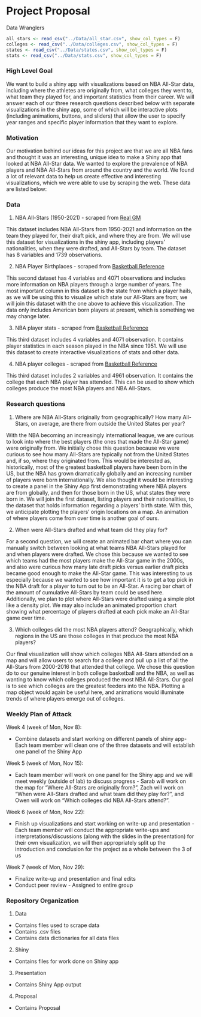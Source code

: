 Project Proposal
================
Data Wranglers

``` r
all_stars <- read_csv("../Data/all_star.csv", show_col_types = F)
colleges <- read_csv("../Data/colleges.csv", show_col_types = F)
states <- read_csv("../Data/states.csv", show_col_types = F)
stats <- read_csv("../Data/stats.csv", show_col_types = F)
```

### High Level Goal

We want to build a shiny app with visualizations based on NBA All-Star
data, including where the athletes are originally from, what colleges
they went to, what team they played for, and important statistics from
their career. We will answer each of our three research questions
described below with separate visualizations in the shiny app, some of
which will be interactive plots (including animations, buttons, and
sliders) that allow the user to specify year ranges and specific player
information that they want to explore.

### Motivation

Our motivation behind our ideas for this project are that we are all NBA
fans and thought it was an interesting, unique idea to make a Shiny app
that looked at NBA All-Star data. We wanted to explore the prevalence of
NBA players and NBA All-Stars from around the country and the world. We
found a lot of relevant data to help us create effective and interesting
visualizations, which we were able to use by scraping the web. These
data are listed below:

### Data

1.  NBA All-Stars (1950-2021) - scraped from [Real
    GM](https://basketball.realgm.com/)

This dataset includes NBA All-Stars from 1950-2021 and information on
the team they played for, their draft pick, and where they are from. We
will use this dataset for visualizations in the shiny app, including
players’ nationalities, when they were drafted, and All-Stars by team.
The dataset has 8 variables and 1739 observations.

2.  NBA Player Birthplaces - scraped from [Basketball
    Reference](https://www.basketball-reference.com/)

This second dataset has 4 variables and 4071 observations and includes
more information on NBA players through a large number of years. The
most important column in this dataset is the state from which a player
hails, as we will be using this to visualize which state our All-Stars
are from; we will join this dataset with the one above to achieve this
visualization. The data only includes American born players at present,
which is something we may change later.

3.  NBA player stats - scraped from [Basketball
    Reference](https://www.basketball-reference.com/)

This third dataset includes 4 variables and 4071 observation. It
contains player statistics in each season played in the NBA since 1951.
We will use this dataset to create interactive visualizations of stats
and other data.

4.  NBA player colleges - scraped from [Basketball
    Reference](https://www.basketball-reference.com/)

This third dataset includes 2 variables and 4961 observation. It
contains the college that each NBA player has attended. This can be used
to show which colleges produce the most NBA players and NBA All-Stars.

### Research questions

1.  Where are NBA All-Stars originally from geographically? How many
    All-Stars, on average, are there from outside the United States per
    year?

With the NBA becoming an increasingly international league, we are
curious to look into where the best players (the ones that made the
All-Star game) were originally from. We initially chose this question
because we were curious to see how many All-Stars are typically not from
the United States and, if so, where they originated from. This would be
interested as, historically, most of the greatest basketball players
have been born in the US, but the NBA has grown dramatically globally
and an increasing number of players were born internationally. We also
thought it would be interesting to create a panel in the Shiny App first
demonstrating where NBA players are from globally, and then for those
born in the US, what states they were born in. We will join the first
dataset, listing players and their nationalities, to the dataset that
holds information regarding a players’ birth state. With this, we
anticipate plotting the players’ origin locations on a map. An animation
of where players come from over time is another goal of ours.

2.  When were All-Stars drafted and what team did they play for?

For a second question, we will create an animated bar chart where you
can manually switch between looking at what teams NBA All-Stars played
for and when players were drafted. We chose this because we wanted to
see which teams had the most players make the All-Star game in the
2000s, and also were curious how many late draft picks versus earlier
draft picks became good enough to make the All-Star game. This was
interesting to us especially because we wanted to see how important it
is to get a top pick in the NBA draft for a player to turn out to be an
All-Star. A racing bar chart of the amount of cumulative All-Stars by
team could be used here. Additionally, we plan to plot where All-Stars
were drafted using a simple plot like a density plot. We may also
include an animated proportion chart showing what percentage of players
drafted at each pick make an All-Star game over time.

3.  Which colleges did the most NBA players attend? Geographically,
    which regions in the US are those colleges in that produce the most
    NBA players?

Our final visualization will show which colleges NBA All-Stars attended
on a map and will allow users to search for a college and pull up a list
of all the All-Stars from 2000-2016 that attended that college. We chose
this question do to our genuine interest in both college basketball and
the NBA, as well as wanting to know which colleges produced the most NBA
All-Stars. Our goal is to see which colleges are the greatest feeders
into the NBA. Plotting a map object would again be useful here, and
animations would illuminate trends of where players emerge out of
colleges.

### Weekly Plan of Attack

Week 4 (week of Mon, Nov 8):

-   Combine datasets and start working on different panels of shiny app-
    Each team member will clean one of the three datasets and will
    establish one panel of the Shiny App

Week 5 (week of Mon, Nov 15):

-   Each team member will work on one panel for the Shiny app and we
    will meet weekly (outside of lab) to discuss progress - Sarab will
    work on the map for “Where All-Stars are originally from?”, Zach
    will work on “When were All-Stars drafted and what team did they
    play for?”, and Owen will work on “Which colleges did NBA All-Stars
    attend?”.

Week 6 (week of Mon, Nov 22):

-   Finish up visualizations and start working on write-up and
    presentation - Each team member will conduct the appropriate
    write-ups and interpretations/discussions (along with the slides in
    the presentation) for their own visualization, we will then
    appropriately split up the introduction and conclusion for the
    project as a whole between the 3 of us

Week 7 (week of Mon, Nov 29):

-   Finalize write-up and presentation and final edits
-   Conduct peer review - Assigned to entire group

### Repository Organization

1.  Data

-   Contains files used to scrape data
-   Contains .csv files
-   Contains data dictionaries for all data files

2.  Shiny

-   Contains files for work done on Shiny app

3.  Presentation

-   Contains Shiny App output

4.  Proposal

-   Contains Proposal
